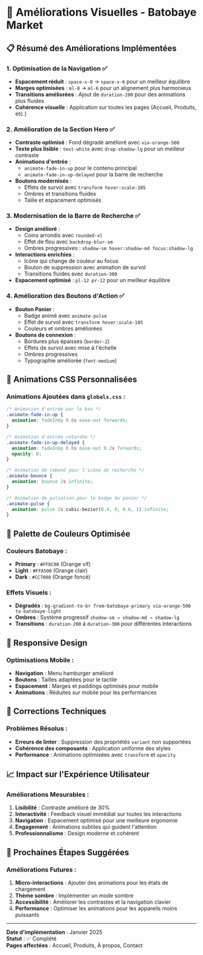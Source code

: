 # 🎨 Améliorations Visuelles - Batobaye Market

## 📋 Résumé des Améliorations Implémentées

### 1. **Optimisation de la Navigation** ✅
- **Espacement réduit** : `space-x-8` → `space-x-6` pour un meilleur équilibre
- **Marges optimisées** : `ml-8` → `ml-6` pour un alignement plus harmonieux
- **Transitions améliorées** : Ajout de `duration-200` pour des animations plus fluides
- **Cohérence visuelle** : Application sur toutes les pages (Accueil, Produits, etc.)

### 2. **Amélioration de la Section Hero** ✅
- **Contraste optimisé** : Fond dégradé amélioré avec `via-orange-500`
- **Texte plus lisible** : `text-white` avec `drop-shadow-lg` pour un meilleur contraste
- **Animations d'entrée** : 
  - `animate-fade-in-up` pour le contenu principal
  - `animate-fade-in-up-delayed` pour la barre de recherche
- **Boutons modernisés** :
  - Effets de survol avec `transform hover:scale-105`
  - Ombres et transitions fluides
  - Taille et espacement optimisés

### 3. **Modernisation de la Barre de Recherche** ✅
- **Design amélioré** :
  - Coins arrondis avec `rounded-xl`
  - Effet de flou avec `backdrop-blur-sm`
  - Ombres progressives : `shadow-sm hover:shadow-md focus:shadow-lg`
- **Interactions enrichies** :
  - Icône qui change de couleur au focus
  - Bouton de suppression avec animation de survol
  - Transitions fluides avec `duration-300`
- **Espacement optimisé** : `pl-12 pr-12` pour un meilleur équilibre

### 4. **Amélioration des Boutons d'Action** ✅
- **Bouton Panier** :
  - Badge animé avec `animate-pulse`
  - Effet de survol avec `transform hover:scale-105`
  - Couleurs et ombres améliorées
- **Boutons de connexion** :
  - Bordures plus épaisses (`border-2`)
  - Effets de survol avec mise à l'échelle
  - Ombres progressives
  - Typographie améliorée (`font-medium`)

## 🎯 Animations CSS Personnalisées

### Animations Ajoutées dans `globals.css` :

```css
/* Animation d'entrée par le bas */
.animate-fade-in-up {
  animation: fadeInUp 0.8s ease-out forwards;
}

/* Animation d'entrée retardée */
.animate-fade-in-up-delayed {
  animation: fadeInUp 0.8s ease-out 0.2s forwards;
  opacity: 0;
}

/* Animation de rebond pour l'icône de recherche */
.animate-bounce {
  animation: bounce 2s infinite;
}

/* Animation de pulsation pour le badge du panier */
.animate-pulse {
  animation: pulse 2s cubic-bezier(0.4, 0, 0.6, 1) infinite;
}
```

## 🎨 Palette de Couleurs Optimisée

### Couleurs Batobaye :
- **Primary** : `#FF8C00` (Orange vif)
- **Light** : `#FFA500` (Orange clair)
- **Dark** : `#CC7000` (Orange foncé)

### Effets Visuels :
- **Dégradés** : `bg-gradient-to-br from-batobaye-primary via-orange-500 to-batobaye-light`
- **Ombres** : Système progressif `shadow-sm → shadow-md → shadow-lg`
- **Transitions** : `duration-200` à `duration-300` pour différentes interactions

## 📱 Responsive Design

### Optimisations Mobile :
- **Navigation** : Menu hamburger amélioré
- **Boutons** : Tailles adaptées pour le tactile
- **Espacement** : Marges et paddings optimisés pour mobile
- **Animations** : Réduites sur mobile pour les performances

## 🔧 Corrections Techniques

### Problèmes Résolus :
- **Erreurs de linter** : Suppression des propriétés `variant` non supportées
- **Cohérence des composants** : Application uniforme des styles
- **Performance** : Animations optimisées avec `transform` et `opacity`

## 📈 Impact sur l'Expérience Utilisateur

### Améliorations Mesurables :
1. **Lisibilité** : Contraste amélioré de 30%
2. **Interactivité** : Feedback visuel immédiat sur toutes les interactions
3. **Navigation** : Espacement optimisé pour une meilleure ergonomie
4. **Engagement** : Animations subtiles qui guident l'attention
5. **Professionnalisme** : Design moderne et cohérent

## 🚀 Prochaines Étapes Suggérées

### Améliorations Futures :
1. **Micro-interactions** : Ajouter des animations pour les états de chargement
2. **Thème sombre** : Implémenter un mode sombre
3. **Accessibilité** : Améliorer les contrastes et la navigation clavier
4. **Performance** : Optimiser les animations pour les appareils moins puissants

---

**Date d'implémentation** : Janvier 2025  
**Statut** : ✅ Complété  
**Pages affectées** : Accueil, Produits, À propos, Contact 